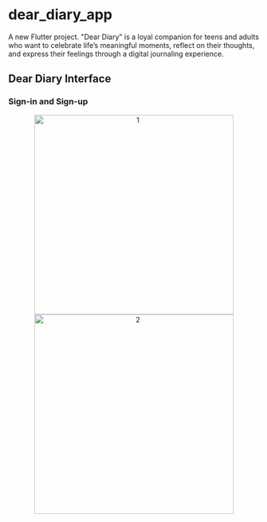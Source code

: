# dear_diary_app

A new Flutter project. "Dear Diary" is a loyal companion for teens and adults who want to celebrate life’s meaningful moments, reflect on their thoughts, and express their feelings through a digital journaling experience.

## Dear Diary Interface
### Sign-in and Sign-up
<p align="center">
  <img src="https://github.com/user-attachments/assets/fe1b09a7-45db-43c9-a363-ad7553fa0ae2" alt="1" width="400" />
  <img src="https://github.com/user-attachments/assets/e1de3173-0e67-4ae2-9fcf-dd3eb1eb53de" alt="2" width="400" />
</p>





